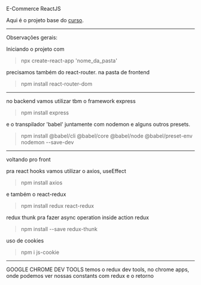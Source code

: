 E-Commerce ReactJS

Aqui é o projeto base do [curso](https://youtu.be/Fy9SdZLBTOo "curso").

---
Observações gerais:

Iniciando o projeto com
> npx create-react-app 'nome_da_pasta'

precisamos também do react-router. na pasta de frontend
> npm install react-router-dom

---

no backend vamos utilizar tbm o framework express
> npm install express

e o transpilador 'babel' juntamente com nodemon e alguns outros presets.
> npm install @babel/cli @babel/core @babel/node @babel/preset-env nodemon --save-dev

---
voltando pro front

pra react hooks vamos utilizar o axios, useEffect
> npm install axios

e também o react-redux
> npm install redux react-redux

redux thunk pra fazer async operation inside action redux
> npm install --save redux-thunk 

uso de cookies
> npm i js-cookie



---
GOOGLE CHROME DEV TOOLS
temos o redux dev tools, no chrome apps, onde podemos ver nossas constants
com redux e o retorno